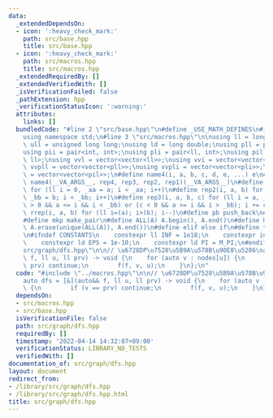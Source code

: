 ```yaml
---
data:
  _extendedDependsOn:
  - icon: ':heavy_check_mark:'
    path: src/base.hpp
    title: src/base.hpp
  - icon: ':heavy_check_mark:'
    path: src/macros.hpp
    title: src/macros.hpp
  _extendedRequiredBy: []
  _extendedVerifiedWith: []
  _isVerificationFailed: false
  _pathExtension: hpp
  _verificationStatusIcon: ':warning:'
  attributes:
    links: []
  bundledCode: "#line 2 \"src/base.hpp\"\n#define _USE_MATH_DEFINES\n#include <bits/stdc++.h>\n\
    using namespace std;\n#line 3 \"src/macros.hpp\"\n\nusing ll = long long;\nusing\
    \ ull = unsigned long long;\nusing ld = long double;\nusing pll = pair<ll, ll>;\n\
    using pii = pair<int, int>;\nusing pli = pair<ll, int>;\nusing pil = pair<int,\
    \ ll>;\nusing vvl = vector<vector<ll>>;\nusing vvi = vector<vector<int>>;\nusing\
    \ vvpll = vector<vector<pll>>;\nusing vvpli = vector<vector<pli>>;\nusing vvpil\
    \ = vector<vector<pil>>;\n#define name4(i, a, b, c, d, e, ...) e\n#define rep(...)\
    \ name4(__VA_ARGS__, rep4, rep3, rep2, rep1)(__VA_ARGS__)\n#define rep1(i, a)\
    \ for (ll i = 0, _aa = a; i < _aa; i++)\n#define rep2(i, a, b) for (ll i = a,\
    \ _bb = b; i < _bb; i++)\n#define rep3(i, a, b, c) for (ll i = a, _bb = b; (c\
    \ > 0 && a <= i && i < _bb) or (c < 0 && a >= i && i > _bb); i += c)\n#define\
    \ rrep(i, a, b) for (ll i=(a); i>(b); i--)\n#define pb push_back\n#define eb emplace_back\n\
    #define mkp make_pair\n#define ALL(A) A.begin(), A.end()\n#define UNIQUE(A) sort(ALL(A)),\
    \ A.erase(unique(ALL(A)), A.end())\n#define elif else if\n#define tostr to_string\n\
    \n#ifndef CONSTANTS\n    constexpr ll INF = 1e18;\n    constexpr int MOD = 1000000007;\n\
    \    constexpr ld EPS = 1e-10;\n    constexpr ld PI = M_PI;\n#endif\n#line 2 \"\
    src/graph/dfs.hpp\"\n\n// \u6728DP\u7528\u5B9A\u578B\u90E8\u5206\nauto dfs = [&](auto&&\
    \ f, ll u, ll prv) -> void {\n    for (auto v : nodes[u]) {\n        if (v ==\
    \ prv) continue;\n        f(f, v, u);\n    }\n};\n"
  code: "#include \"../macros.hpp\"\n\n// \u6728DP\u7528\u5B9A\u578B\u90E8\u5206\n\
    auto dfs = [&](auto&& f, ll u, ll prv) -> void {\n    for (auto v : nodes[u])\
    \ {\n        if (v == prv) continue;\n        f(f, v, u);\n    }\n};\n"
  dependsOn:
  - src/macros.hpp
  - src/base.hpp
  isVerificationFile: false
  path: src/graph/dfs.hpp
  requiredBy: []
  timestamp: '2022-04-14 14:32:07+09:00'
  verificationStatus: LIBRARY_NO_TESTS
  verifiedWith: []
documentation_of: src/graph/dfs.hpp
layout: document
redirect_from:
- /library/src/graph/dfs.hpp
- /library/src/graph/dfs.hpp.html
title: src/graph/dfs.hpp
---
```

